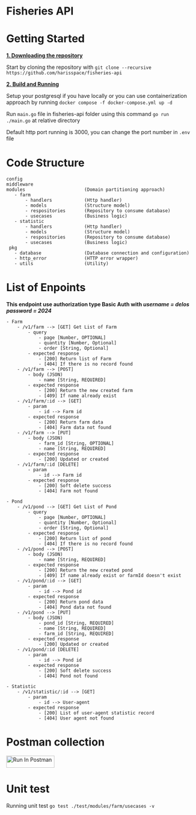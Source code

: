 # Fisheries API

# Getting Started
<ins>**1. Downloading the repository**</ins>

Start by cloning the repository with `git clone --recursive https://github.com/harisspace/fisheries-api`

<ins>**2. Build and Running**<ins>

Setup your postgresql if you have locally or you can use containerization approach by running `docker compose -f docker-compose.yml up -d`

Run `main.go` file in fisheries-api folder using this command `go run ./main.go` at relative directory

Default http port running is 3000, you can change the port number in `.env` file

# Code Structure
 ```
 config
 middleware
 modules                      (Domain partitioning approach)
    - farm
        - handlers            (Http handler)
        - models              (Structure model)
        - respositories       (Repository to consume database)
        - usecases            (Business logic)
    - statistic
        - handlers            (Http handler)
        - models              (Structure model)
        - respositories       (Repository to consume database)
        - usecases            (Business logic)
  pkg
    - database                (Database connection and configuration)
    - http_error              (HTTP error wrapper)
    - utils                   (Utility)
```

# List of Enpoints

**This endpoint use authorization type Basic Auth with *username = delos password = 2024***

    - Farm
        - /v1/farm --> [GET] Get List of Farm
            - query
                - page [Number, OPTIONAL]
                - quantity [Number, Optional]
                - order [String, Optional]
            - expected response
                - [200] Return list of Farm
                - [404] If there is no record found
        - /v1/farm --> [POST]
            - body (JSON)
                - name [String, REQUIRED]
            - expected response
                - [200] Return the new created farm
                - [409] If name already exist
        - /v1/farm/:id --> [GET]
            - param
                - id --> Farm id
            - expected response
                - [200] Return farm data
                - [404] Farm data not found
        - /v1/farm --> [PUT]
            - body (JSON)
                - farm_id [String, OPTIONAL]
                - name [String, REQUIRED]
            - expected response
                - [200] Updated or created
        - /v1/farm/:id [DELETE]
            - param
                - id --> Farm id
            - expected response
                - [200] Soft delete success
                - [404] Farm not found
    
    - Pond
        - /v1/pond --> [GET] Get List of Pond
            - query
                - page [Number, OPTIONAL]
                - quantity [Number, Optional]
                - order [String, Optional]
            - expected response
                - [200] Return list of pond
                - [404] If there is no record found
        - /v1/pond --> [POST]
            - body (JSON)
                - name [String, REQUIRED]
            - expected response
                - [200] Return the new created pond
                - [409] If name already exist or farmId doesn't exist
        - /v1/pond/:id --> [GET]
            - param
                - id --> Pond id
            - expected response
                - [200] Return pond data
                - [404] Pond data not found
        - /v1/pond --> [PUT]
            - body (JSON)
                - pond_id [String, REQUIRED]
                - name [String, REQUIRED]
                - farm_id [String, REQUIRED]
            - expected response
                - [200] Updated or created
        - /v1/pond/:id [DELETE]
            - param
                - id --> Pond id
            - expected response
                - [200] Soft delete success
                - [404] Pond not found
    
    - Statistic
        - /v1/statistic/:id --> [GET]
            - param
                - id --> User-agent
            - expected response
                - [200] List of user-agent statistic record
                - [404] User agent not found

# Postman collection

[<img src="https://run.pstmn.io/button.svg" alt="Run In Postman" style="width: 128px; height: 32px;">](https://app.getpostman.com/run-collection/11874264-cbc1f53a-f62f-45d5-a27b-163acd3055bf?action=collection%2Ffork&source=rip_markdown&collection-url=entityId%3D11874264-cbc1f53a-f62f-45d5-a27b-163acd3055bf%26entityType%3Dcollection%26workspaceId%3D4fda4a3d-a6a8-4345-bd53-8bec6724d399)

# Unit test 

Running unit test `go test ./test/modules/farm/usecases -v`

